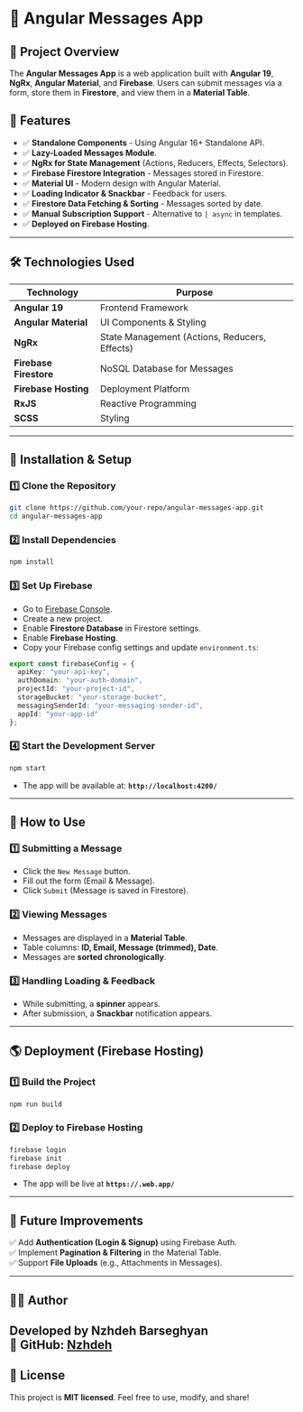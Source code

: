 # 📧 Angular Messages App

## 🚀 Project Overview
The **Angular Messages App** is a web application built with **Angular 19**, **NgRx**, **Angular Material**, and **Firebase**. Users can submit messages via a form, store them in **Firestore**, and view them in a **Material Table**.

## 🎯 Features
- ✅ **Standalone Components** - Using Angular 16+ Standalone API.
- ✅ **Lazy-Loaded Messages Module**.
- ✅ **NgRx for State Management** (Actions, Reducers, Effects, Selectors).
- ✅ **Firebase Firestore Integration** - Messages stored in Firestore.
- ✅ **Material UI** - Modern design with Angular Material.
- ✅ **Loading Indicator & Snackbar** - Feedback for users.
- ✅ **Firestore Data Fetching & Sorting** - Messages sorted by date.
- ✅ **Manual Subscription Support** - Alternative to `| async` in templates.
- ✅ **Deployed on Firebase Hosting**.

---

## 🛠️ Technologies Used
| Technology         | Purpose                         |
|-------------------|--------------------------------|
| **Angular 19**   | Frontend Framework             |
| **Angular Material** | UI Components & Styling |
| **NgRx**         | State Management (Actions, Reducers, Effects) |
| **Firebase Firestore** | NoSQL Database for Messages |
| **Firebase Hosting** | Deployment Platform |
| **RxJS**         | Reactive Programming |
| **SCSS**         | Styling |

---

## 🔧 Installation & Setup
### **1️⃣ Clone the Repository**
```bash
git clone https://github.com/your-repo/angular-messages-app.git
cd angular-messages-app
```

### **2️⃣ Install Dependencies**
```bash
npm install
```

### **3️⃣ Set Up Firebase**
- Go to [Firebase Console](https://console.firebase.google.com/).
- Create a new project.
- Enable **Firestore Database** in Firestore settings.
- Enable **Firebase Hosting**.
- Copy your Firebase config settings and update `environment.ts`:

```typescript
export const firebaseConfig = {
  apiKey: "your-api-key",
  authDomain: "your-auth-domain",
  projectId: "your-project-id",
  storageBucket: "your-storage-bucket",
  messagingSenderId: "your-messaging-sender-id",
  appId: "your-app-id"
};
```

### **4️⃣ Start the Development Server**
```bash
npm start
```
- The app will be available at: **`http://localhost:4200/`**

---

## 🚀 How to Use
### **1️⃣ Submitting a Message**
- Click the `New Message` button.
- Fill out the form (Email & Message).
- Click `Submit` (Message is saved in Firestore).

### **2️⃣ Viewing Messages**
- Messages are displayed in a **Material Table**.
- Table columns: **ID, Email, Message (trimmed), Date**.
- Messages are **sorted chronologically**.

### **3️⃣ Handling Loading & Feedback**
- While submitting, a **spinner** appears.
- After submission, a **Snackbar** notification appears.

---

## 🌎 Deployment (Firebase Hosting)
### **1️⃣ Build the Project**
```bash
npm run build
```

### **2️⃣ Deploy to Firebase Hosting**
```bash
firebase login
firebase init
firebase deploy
```
- The app will be live at **`https://.web.app/`**

---


## 🎯 Future Improvements
✅ Add **Authentication (Login & Signup)** using Firebase Auth.  
✅ Implement **Pagination & Filtering** in the Material Table.  
✅ Support **File Uploads** (e.g., Attachments in Messages).  

---

## 👨‍💻 Author
Developed by **Nzhdeh Barseghyan**  
📌 GitHub: [Nzhdeh](https://github.com/Nzhdeh-esterox)
---

## 📝 License
This project is **MIT licensed**. Feel free to use, modify, and share!
